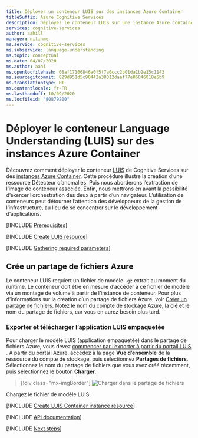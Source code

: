 ```yaml
---
title: Déployer un conteneur LUIS sur des instances Azure Container
titleSuffix: Azure Cognitive Services
description: Déployez le conteneur LUIS sur une instance Azure Container, et testez-le dans un navigateur web.
services: cognitive-services
author: aahill
manager: nitinme
ms.service: cognitive-services
ms.subservice: language-understanding
ms.topic: conceptual
ms.date: 04/07/2020
ms.author: aahi
ms.openlocfilehash: 08af17106846a0f5f7a0ccc2b01da1b2e15c1143
ms.sourcegitcommit: 829d951d5c90442a38012daaf77e86046018e5b9
ms.translationtype: HT
ms.contentlocale: fr-FR
ms.lasthandoff: 10/09/2020
ms.locfileid: "80879200"
---
```

# <a name="deploy-the-language-understanding-luis-container-to-azure-container-instances"></a>Déployer le conteneur Language Understanding (LUIS) sur des instances Azure Container

Découvrez comment déployer le conteneur [LUIS](luis-container-howto.md) de Cognitive Services sur des [instances Azure Container](https://docs.microsoft.com/azure/container-instances/). Cette procédure illustre la création d’une ressource Détecteur d’anomalies. Puis nous aborderons l’extraction de l’image de conteneur associée. Enfin, nous mettrons en avant la possibilité d’exercer l’orchestration des deux à partir d’un navigateur. L’utilisation de conteneurs peut détourner l’attention des développeurs de la gestion de l’infrastructure, au lieu de se concentrer sur le développement d’applications.

[!INCLUDE [Prerequisites](../containers/includes/container-prerequisites.md)]

[!INCLUDE [Create LUIS resource](includes/create-luis-resource.md)]

[!INCLUDE [Gathering required parameters](../containers/includes/container-gathering-required-parameters.md)]

## <a name="create-an-azure-file-share"></a>Crée un partage de fichiers Azure

Le conteneur LUIS requiert un fichier de modèle `.gz` extrait au moment du runtime. Le conteneur doit être en mesure d’accéder à ce fichier de modèle via un montage de volume à partir de l’instance de conteneur. Pour plus d’informations sur la création d’un partage de fichiers Azure, voir [Créer un partage de fichiers](../../storage/files/storage-how-to-create-file-share.md). Notez le nom du compte de stockage Azure, la clé et le nom du partage de fichiers, car vous en aurez besoin plus tard.

### <a name="export-and-upload-packaged-luis-app"></a>Exporter et télécharger l’application LUIS empaquetée

Pour charger le modèle LUIS (application empaquetée) dans le partage de fichiers Azure, vous devez <a href="luis-container-howto.md#export-packaged-app-from-luis" target="_blank" rel="noopener">commencer par l’exporter à partir du portail LUIS <span class="docon docon-navigate-external x-hidden-focus"></span></a>. À partir du portail Azure, accédez à la page **Vue d’ensemble** de la ressource du compte de stockage, puis sélectionnez **Partages de fichiers**. Sélectionnez le nom du partage de fichiers que vous avez créé récemment, puis sélectionnez le bouton **Charger**.

> [!div class="mx-imgBorder"]
> ![Charger dans le partage de fichiers](media/luis-how-to-deploy-to-aci/upload-file-share.png)

Chargez le fichier de modèle LUIS.

[!INCLUDE [Create LUIS Container instance resource](../containers/includes/create-container-instances-resource-from-azure-cli.md)]

[!INCLUDE [API documentation](../../../includes/cognitive-services-containers-api-documentation.md)]

[!INCLUDE [Next steps](../containers/includes/containers-next-steps.md)]

